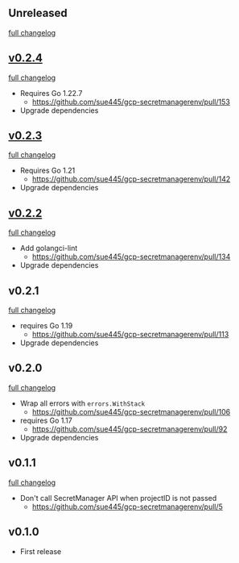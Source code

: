 ## Unreleased
[full changelog](http://github.com/sue445/gcp-secretmanagerenv/compare/v0.2.4...master)

## [v0.2.4](https://github.com/sue445/gcp-secretmanagerenv/releases/tag/v0.2.4)
[full changelog](http://github.com/sue445/gcp-secretmanagerenv/compare/v0.2.3...v0.2.4)

* Requires Go 1.22.7
  * https://github.com/sue445/gcp-secretmanagerenv/pull/153
* Upgrade dependencies

## [v0.2.3](https://github.com/sue445/gcp-secretmanagerenv/releases/tag/v0.2.3)
[full changelog](http://github.com/sue445/gcp-secretmanagerenv/compare/v0.2.2...v0.2.3)

* Requires Go 1.21
  * https://github.com/sue445/gcp-secretmanagerenv/pull/142
* Upgrade dependencies

## [v0.2.2](https://github.com/sue445/gcp-secretmanagerenv/releases/tag/v0.2.2)
[full changelog](http://github.com/sue445/gcp-secretmanagerenv/compare/v0.2.1...v0.2.2)

* Add golangci-lint
  * https://github.com/sue445/gcp-secretmanagerenv/pull/134
* Upgrade dependencies

## v0.2.1
[full changelog](http://github.com/sue445/gcp-secretmanagerenv/compare/v0.2.0...v0.2.1)

* requires Go 1.19
  * https://github.com/sue445/gcp-secretmanagerenv/pull/113
* Upgrade dependencies

## v0.2.0
[full changelog](http://github.com/sue445/gcp-secretmanagerenv/compare/v0.1.1...v0.2.0)

* Wrap all errors with `errors.WithStack`
  * https://github.com/sue445/gcp-secretmanagerenv/pull/106
* requires Go 1.17
  * https://github.com/sue445/gcp-secretmanagerenv/pull/92
* Upgrade dependencies

## v0.1.1
[full changelog](http://github.com/sue445/gcp-secretmanagerenv/compare/v0.1.0...v0.1.1)

* Don't call SecretManager API when projectID is not passed
  * https://github.com/sue445/gcp-secretmanagerenv/pull/5

## v0.1.0
* First release
